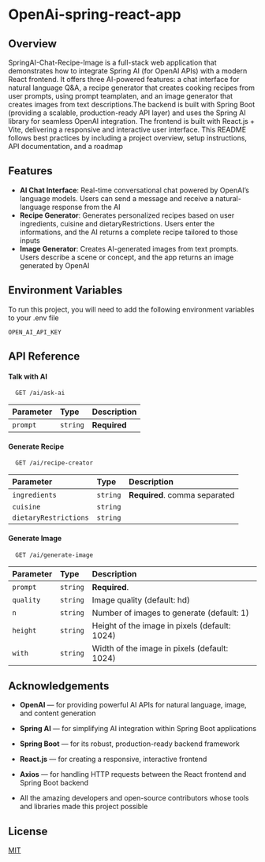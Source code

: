 # OpenAi-spring-react-app

## Overview

SpringAI-Chat-Recipe-Image is a full-stack web application that demonstrates how to integrate Spring AI (for OpenAI APIs) with a modern React frontend. It offers three AI-powered features: a chat interface for natural language Q&A, a recipe generator that creates cooking recipes from user prompts, using prompt teamplaten, and an image generator that creates images from text descriptions.The backend is built with Spring Boot (providing a scalable, production-ready API layer) and uses the Spring AI library for seamless OpenAI integration. The frontend is built with React.js + Vite, delivering a responsive and interactive user interface. 
 This README follows best practices by including a project overview, setup instructions, API documentation, and a roadmap




## Features

- **AI Chat Interface**: Real-time conversational chat powered by OpenAI’s language models. Users can send a message and receive a natural-language response from the AI
- **Recipe Generator**: Generates personalized recipes based on user  ingredients, cuisine and dietaryRestrictions. Users enter the informations, and the AI returns a complete recipe tailored to those inputs
- **Image Generator**: Creates AI-generated images from text prompts. Users describe a scene or concept, and the app returns an image generated by OpenAI



## Environment Variables

To run this project, you will need to add the following environment variables to your .env file

`OPEN_AI_API_KEY`


## API Reference

#### Talk with AI

```http
  GET /ai/ask-ai
```

| Parameter | Type     | Description                |
| :-------- | :------- | :------------------------- |
| `prompt` | `string` | **Required** |

#### Generate Recipe

```http
  GET /ai/recipe-creator
```

| Parameter | Type     | Description                       |
| :-------- | :------- | :-------------------------------- |
| `ingredients`      | `string` | **Required**. comma separated |
| `cuisine`      | `string` |  |
| `dietaryRestrictions`      | `string` |  |

#### Generate Image

```http
  GET /ai/generate-image
```
| Parameter | Type     | Description                       |
| :-------- | :------- | :-------------------------------- |
| `prompt`      | `string` | **Required**.|
| `quality`      | `string` | 	Image quality (default: hd)  |
| `n`      | `string` | Number of images to generate (default: 1) |
| `height`      | `string` | 	Height of the image in pixels (default: 1024) |
| `with`      | `string` |Width of the image in pixels (default: 1024)  |




## Acknowledgements

- **OpenAI** — for providing powerful AI APIs for natural language, image, and content generation

- **Spring AI** — for simplifying AI integration within Spring Boot applications

- **Spring Boot** — for its robust, production-ready backend framework

- **React.js** — for creating a responsive, interactive frontend

- **Axios** — for handling HTTP requests between the React frontend and Spring Boot backend

- All the amazing developers and open-source contributors whose tools and libraries made this project possible


## License

[MIT](https://choosealicense.com/licenses/mit/)


